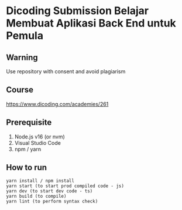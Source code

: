 # Dicoding Submission Belajar Membuat Aplikasi Back End untuk Pemula

## Warning
Use repository with consent and avoid plagiarism

## Course
https://www.dicoding.com/academies/261

## Prerequisite
1. Node.js v16 (or nvm)
2. Visual Studio Code
3. npm / yarn

## How to run
```
yarn install / npm install
yarn start (to start prod compiled code - js)
yarn dev (to start dev code - ts)
yarn build (to compile)
yarn lint (to perform syntax check)
```